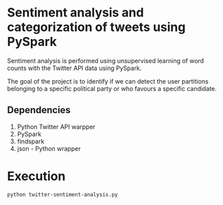 # Sentiment analysis and categorization of tweets using PySpark

Sentiment analysis is performed using unsupervised learning of word counts with the Twitter API data using PySpark.

The goal of the project is to identify if we can detect the user partitions belonging to a specific political party or who favours a specific candidate.

## Dependencies
1. Python Twitter API warpper
2. PySpark
3. findspark
4. json - Python wrapper

# Execution 

`python twitter-sentiment-analysis.py`
